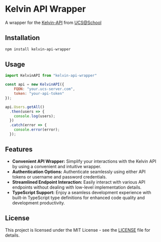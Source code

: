 # Kelvin API Wrapper
A wrapper for the [Kelvin-API](https://www.univention.com/products/app-catalog/ucsschool-kelvin-rest-api/) from [UCS@School](https://www.univention.com/products/app-catalog/ucsschool/)

## Installation
```bash
npm install kelvin-api-wrapper
```

## Usage
```js
import KelvinAPI from "kelvin-api-wrapper"

const api = new KelvinAPI({
    FQDN: "your.ucs-server.com",
    token: "your-api-token"
});

api.Users.getAll()
  .then(users => {
    console.log(users);
  })
  .catch(error => {
    console.error(error);
  });
```

## Features

- **Convenient API Wrapper:** Simplify your interactions with the Kelvin API by using a convenient and intuitive wrapper.
- **Authentication Options:** Authenticate seamlessly using either API tokens or username and password credentials.
- **Streamlined Endpoint Interaction:** Easily interact with various API endpoints without dealing with low-level implementation details.
- **TypeScript Support:** Enjoy a seamless development experience with built-in TypeScript type definitions for enhanced code quality and development productivity.

## License

This project is licensed under the MIT License - see the [LICENSE](LICENSE) file for details.